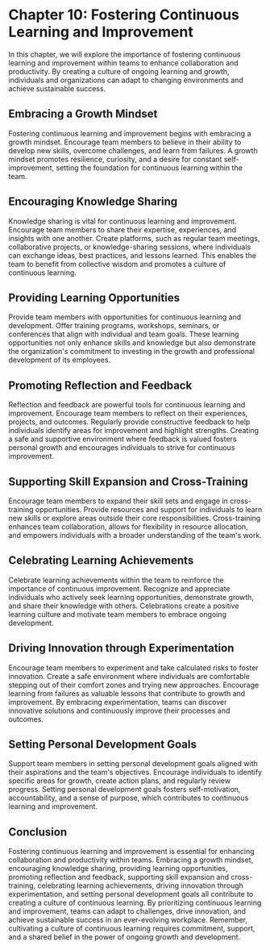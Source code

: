 Chapter 10: Fostering Continuous Learning and Improvement
=========================================================

In this chapter, we will explore the importance of fostering continuous learning and improvement within teams to enhance collaboration and productivity. By creating a culture of ongoing learning and growth, individuals and organizations can adapt to changing environments and achieve sustainable success.

**Embracing a Growth Mindset**
------------------------------

Fostering continuous learning and improvement begins with embracing a growth mindset. Encourage team members to believe in their ability to develop new skills, overcome challenges, and learn from failures. A growth mindset promotes resilience, curiosity, and a desire for constant self-improvement, setting the foundation for continuous learning within the team.

**Encouraging Knowledge Sharing**
---------------------------------

Knowledge sharing is vital for continuous learning and improvement. Encourage team members to share their expertise, experiences, and insights with one another. Create platforms, such as regular team meetings, collaborative projects, or knowledge-sharing sessions, where individuals can exchange ideas, best practices, and lessons learned. This enables the team to benefit from collective wisdom and promotes a culture of continuous learning.

**Providing Learning Opportunities**
------------------------------------

Provide team members with opportunities for continuous learning and development. Offer training programs, workshops, seminars, or conferences that align with individual and team goals. These learning opportunities not only enhance skills and knowledge but also demonstrate the organization's commitment to investing in the growth and professional development of its employees.

**Promoting Reflection and Feedback**
-------------------------------------

Reflection and feedback are powerful tools for continuous learning and improvement. Encourage team members to reflect on their experiences, projects, and outcomes. Regularly provide constructive feedback to help individuals identify areas for improvement and highlight strengths. Creating a safe and supportive environment where feedback is valued fosters personal growth and encourages individuals to strive for continuous improvement.

**Supporting Skill Expansion and Cross-Training**
-------------------------------------------------

Encourage team members to expand their skill sets and engage in cross-training opportunities. Provide resources and support for individuals to learn new skills or explore areas outside their core responsibilities. Cross-training enhances team collaboration, allows for flexibility in resource allocation, and empowers individuals with a broader understanding of the team's work.

**Celebrating Learning Achievements**
-------------------------------------

Celebrate learning achievements within the team to reinforce the importance of continuous improvement. Recognize and appreciate individuals who actively seek learning opportunities, demonstrate growth, and share their knowledge with others. Celebrations create a positive learning culture and motivate team members to embrace ongoing development.

**Driving Innovation through Experimentation**
----------------------------------------------

Encourage team members to experiment and take calculated risks to foster innovation. Create a safe environment where individuals are comfortable stepping out of their comfort zones and trying new approaches. Encourage learning from failures as valuable lessons that contribute to growth and improvement. By embracing experimentation, teams can discover innovative solutions and continuously improve their processes and outcomes.

**Setting Personal Development Goals**
--------------------------------------

Support team members in setting personal development goals aligned with their aspirations and the team's objectives. Encourage individuals to identify specific areas for growth, create action plans, and regularly review progress. Setting personal development goals fosters self-motivation, accountability, and a sense of purpose, which contributes to continuous learning and improvement.

**Conclusion**
--------------

Fostering continuous learning and improvement is essential for enhancing collaboration and productivity within teams. Embracing a growth mindset, encouraging knowledge sharing, providing learning opportunities, promoting reflection and feedback, supporting skill expansion and cross-training, celebrating learning achievements, driving innovation through experimentation, and setting personal development goals all contribute to creating a culture of continuous learning. By prioritizing continuous learning and improvement, teams can adapt to challenges, drive innovation, and achieve sustainable success in an ever-evolving workplace. Remember, cultivating a culture of continuous learning requires commitment, support, and a shared belief in the power of ongoing growth and development.
